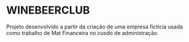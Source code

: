 # WINEBEERCLUB
Projeto desenvolvido a partir da criação de uma empresa fictícia usada como trabalho de Mat Financeira no cusdo de administração. 

